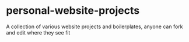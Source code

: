 # personal-website-projects
A collection of various website projects and boilerplates, anyone can fork and edit where they see fit
